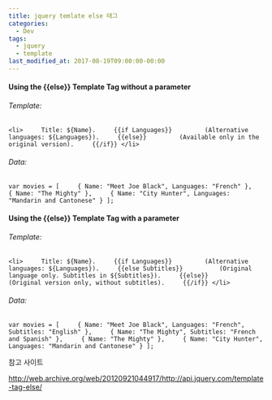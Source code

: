 ```yaml
---
title: jquery temlate else 태그
categories:
  - Dev
tags:
  - jquery
  - template
last_modified_at: 2017-08-19T09:00:00-00:00
---
```


#### Using the {{else}} Template Tag without a parameter

###### Template:

```
<li>     Title: ${Name}.     {{if Languages}}         (Alternative languages: ${Languages}).     {{else}}         (Available only in the original version).     {{/if}} </li> 
```

###### Data:

```
var movies = [     { Name: "Meet Joe Black", Languages: "French" },     { Name: "The Mighty" },     { Name: "City Hunter", Languages: "Mandarin and Cantonese" } ]; 
```

#### Using the {{else}} Template Tag with a parameter

###### Template:

```
<li>     Title: ${Name}.     {{if Languages}}         (Alternative languages: ${Languages}).     {{else Subtitles}}          (Original language only. Subtitles in ${Subtitles}).     {{else}}          (Original version only, without subtitles).     {{/if}} </li> 
```

###### Data:

```
var movies = [     { Name: "Meet Joe Black", Languages: "French", Subtitles: "English" },     { Name: "The Mighty", Subtitles: "French and Spanish" },     { Name: "The Mighty" },     { Name: "City Hunter", Languages: "Mandarin and Cantonese" } ];
```

참고 사이트

http://web.archive.org/web/20120921044917/http://api.jquery.com/template-tag-else/
